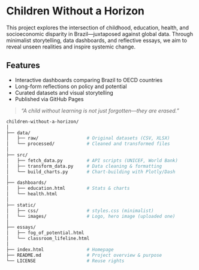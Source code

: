 # Children Without a Horizon

This project explores the intersection of childhood, education, health, and socioeconomic disparity in Brazil—juxtaposed against global data. Through minimalist storytelling, data dashboards, and reflective essays, we aim to reveal unseen realities and inspire systemic change.

## Features

- Interactive dashboards comparing Brazil to OECD countries
- Long-form reflections on policy and potential
- Curated datasets and visual storytelling
- Published via GitHub Pages

> _“A child without learning is not just forgotten—they are erased.”_

```bash
children-without-a-horizon/
│
├── data/
│   ├── raw/                  # Original datasets (CSV, XLSX)
│   └── processed/            # Cleaned and transformed files
│
├── src/
│   ├── fetch_data.py         # API scripts (UNICEF, World Bank)
│   ├── transform_data.py     # Data cleaning & formatting
│   └── build_charts.py       # Chart-building with Plotly/Dash
│
├── dashboards/
│   ├── education.html        # Stats & charts
│   └── health.html
│
├── static/
│   ├── css/                  # styles.css (minimalist)
│   └── images/               # Logo, hero image (uploaded one)
│
├── essays/
│   ├── fog_of_potential.html
│   └── classroom_lifeline.html
│
├── index.html                # Homepage
├── README.md                 # Project overview & purpose
└── LICENSE                   # Reuse rights
```
